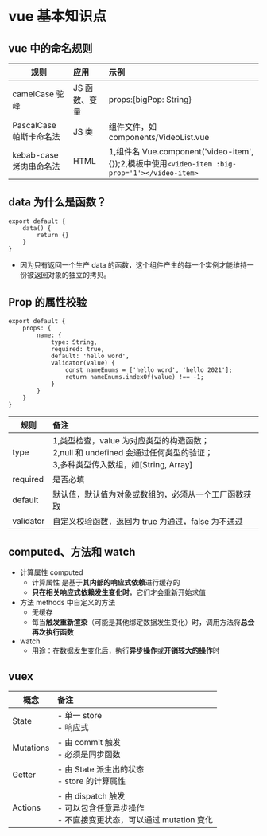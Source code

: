 <!--
 * @Author: He Xiaomei
 * @Date: 2021-08-04 16:50:29
 * @LastEditors: He Xiaomei
 * @LastEditTime: 2021-08-04 17:03:15
-->

# vue 基本知识点

## vue 中的命名规则

| 规则                    | 应用          | 示例                                                                                          |
| ----------------------- | :------------ | :-------------------------------------------------------------------------------------------- |
| camelCase 驼峰          | JS 函数、变量 | props:{bigPop: String}                                                                        |
| PascalCase 帕斯卡命名法 | JS 类         | 组件文件，如 components/VideoList.vue                                                         |
| kebab-case 烤肉串命名法 | HTML          | 1,组件名 Vue.component('video-item',{});2,模板中使用`<video-item :big-prop='1'></video-item>` |

## data 为什么是函数？

```
export default {
    data() {
        return {}
    }
}
```

- 因为只有返回一个生产 data 的函数，这个组件产生的每一个实例才能维持一份被返回对象的独立的拷贝。

## Prop 的属性校验

```
export default {
    props: {
        name: {
            type: String,
            required: true,
            default: 'hello word',
            validator(value) {
                const nameEnums = ['hello word', 'hello 2021'];
                return nameEnums.indexOf(value) !== -1;
            }
        }
    }
}
```

| 规则      | 备注                                                                                                                              |
| --------- | :-------------------------------------------------------------------------------------------------------------------------------- |
| type      | 1,类型检查，value 为对应类型的构造函数；<br/>2,null 和 undefined 会通过任何类型的验证；<br/>3,多种类型传入数组，如[String, Array] |
| required  | 是否必填                                                                                                                          |
| default   | 默认值，默认值为对象或数组的，必须从一个工厂函数获取                                                                              |
| validator | 自定义校验函数，返回为 true 为通过，false 为不通过                                                                                |

## computed、方法和 watch

- 计算属性 computed
  - 计算属性 是基于**其内部的响应式依赖**进行缓存的
  - **只在相关响应式依赖发生变化时**，它们才会重新开始求值
- 方法 methods 中自定义的方法
  - 无缓存
  - 每当**触发重新渲染**（可能是其他绑定数据发生变化）时，调用方法将**总会再次执行函数**
- watch
  - 用途：在数据发生变化后，执行**异步操作**或**开销较大的操作**时

## vuex

| 概念      | 备注                                                                                       |
| --------- | :----------------------------------------------------------------------------------------- |
| State     | - 单一 store<br/>- 响应式                                                                  |
| Mutations | - 由 commit 触发<br/>- 必须是同步函数                                                      |
| Getter    | - 由 State 派生出的状态<br/>- store 的计算属性                                             |
| Actions   | - 由 dispatch 触发<br/>- 可以包含任意异步操作<br/>- 不直接变更状态，可以通过 mutation 变化 |
